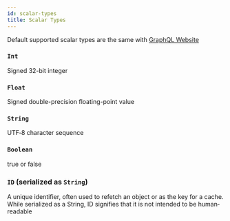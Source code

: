 ```yaml
---
id: scalar-types
title: Scalar Types
---
```


Default supported scalar types are the same with [GraphQL Website](https://graphql.org/learn/schema/#scalar-types)

### `Int`

Signed 32-bit integer

### `Float`

Signed double-precision floating-point value

### `String`

UTF‐8 character sequence

### `Boolean`

true or false

### `ID` (serialized as `String`)

A unique identifier, often used to refetch an object or as the key for a cache. While serialized as a String, ID signifies that it is not intended to be human‐readable
